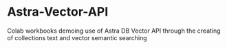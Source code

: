# Astra-Vector-API
Colab workbooks demoing use of Astra DB Vector API through the creating of collections text and vector semantic searching
